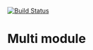 [![Build Status](https://travis-ci.org/AIRAT1/maven-sample.svg?branch=master)](https://travis-ci.org/AIRAT1/maven-sample)

# Multi module